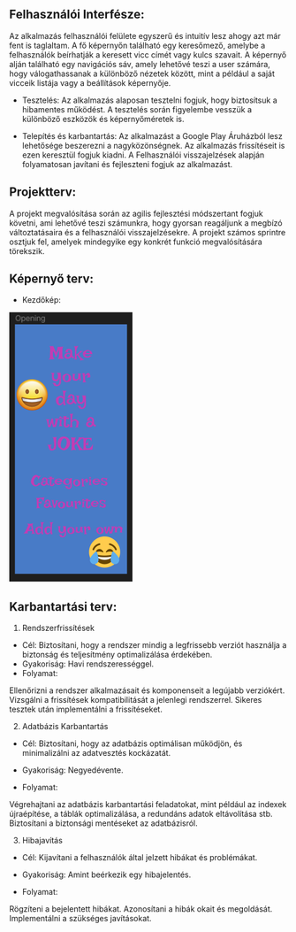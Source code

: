 ## Felhasználói Interfésze:

Az alkalmazás felhasználói felülete egyszerű és intuitív lesz ahogy azt már fent is taglaltam.
A fő képernyőn található
egy keresőmező, amelybe a felhasználók beírhatják a keresett vicc címét vagy kulcs szavait.
A képernyő alján található
egy navigációs sáv, amely lehetővé teszi a user számára, hogy válogathassanak a különböző nézetek között, mint a például
a saját vicceik listája vagy a beállítások képernyője.
- Tesztelés:
  Az alkalmazás alaposan tesztelni fogjuk, hogy biztosítsuk a hibamentes működést.
  A tesztelés során figyelembe vesszük a
  különböző eszközök és képernyőméretek is.

- Telepítés és karbantartás:
  Az alkalmazást a Google Play Áruházból lesz lehetősége beszerezni a nagyközönségnek.
  Az alkalmazás frissítéseit is ezen
  keresztül fogjuk kiadni.
  A Felhasználói visszajelzések alapján folyamatosan javítani és fejleszteni fogjuk az alkalmazást.

## Projektterv:

A projekt megvalósítása során az agilis fejlesztési módszertant fogjuk követni, ami lehetővé teszi számunkra, hogy gyorsan
reagáljunk a megbízó változtatásaira és a felhasználói visszajelzésekre.
A projekt számos sprintre osztjuk fel, amelyek
mindegyike egy konkrét funkció megvalósítására törekszik.

## Képernyő terv:

- Kezdőkép:

![](Opening.png)

## Karbantartási terv:

1. Rendszerfrissítések
- Cél: Biztosítani, hogy a rendszer mindig a legfrissebb verziót használja a biztonság és teljesítmény optimalizálása érdekében.
- Gyakoriság: Havi rendszerességgel.
- Folyamat:

Ellenőrizni a rendszer alkalmazásait és komponenseit a legújabb verziókért.
Vizsgálni a frissítések kompatibilitását a jelenlegi rendszerrel.
Sikeres tesztek után implementálni a frissítéseket.

2. Adatbázis Karbantartás
- Cél: Biztosítani, hogy az adatbázis optimálisan működjön, és minimalizálni az adatvesztés kockázatát.

- Gyakoriság: Negyedévente.

- Folyamat:

Végrehajtani az adatbázis karbantartási feladatokat, mint például az indexek újraépítése, a táblák optimalizálása, a redundáns adatok eltávolítása stb.
Biztosítani a biztonsági mentéseket az adatbázisról.

3. Hibajavítás
- Cél: Kijavítani a felhasználók által jelzett hibákat és problémákat.
- Gyakoriság: Amint beérkezik egy hibajelentés.

- Folyamat:

Rögzíteni a bejelentett hibákat.
Azonosítani a hibák okait és megoldását.
Implementálni a szükséges javításokat.